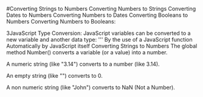 #Converting Strings to Numbers
Converting Numbers to Strings
Converting Dates to Numbers
Converting Numbers to Dates
Converting Booleans to Numbers
Converting Numbers to Booleans:











3JavaScript Type Conversion:
JavaScript variables can be converted to a new variable and another data type:
'''
By the use of a JavaScript function
Automatically by JavaScript itself
Converting Strings to Numbers
The global method Number() converts a variable (or a value) into a number.

A numeric string (like "3.14") converts to a number (like 3.14).

An empty string (like "") converts to 0.

A non numeric string (like "John") converts to NaN (Not a Number).